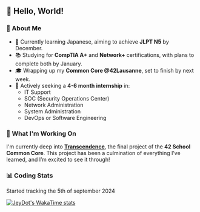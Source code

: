 ## 👋 Hello, World!

### 🌱 About Me
- 🌸 Currently learning Japanese, aiming to achieve **JLPT N5** by December.
- 📚 Studying for **CompTIA A+** and **Network+** certifications, with plans to complete both by January.
- 🎓 Wrapping up my **Common Core @42Lausanne**, set to finish by next week.
- 🎯 Actively seeking a **4-6 month internship** in:
  - IT Support
  - SOC (Security Operations Center)
  - Network Administration
  - System Administration
  - DevOps or Software Engineering

### 🚀 What I'm Working On
I'm currently deep into [**Transcendence**](https://github.com/JeyDot-dev/transcendence), the final project of the **42 School Common Core**. This project has been a culmination of everything I’ve learned, and I’m excited to see it through!

### 📊 Coding Stats
Started tracking the 5th of september 2024

[![JeyDot's WakaTime stats](https://github-readme-stats.vercel.app/api/wakatime?username=JeyDot)](https://github.com/anuraghazra/github-readme-stats)

<!--
**JeyDot-dev/JeyDot-dev** is a ✨ _special_ ✨ repository because its `README.md` (this file) appears on your GitHub profile.

Here are some ideas to get you started:

- 🔭 I’m currently working on ...
- 🌱 I’m currently learning ...
- 👯 I’m looking to collaborate on ...
- 🤔 I’m looking for help with ...
- 💬 Ask me about ...
- 📫 How to reach me: ...
- 😄 Pronouns: ...
- ⚡ Fun fact: ...
-->
